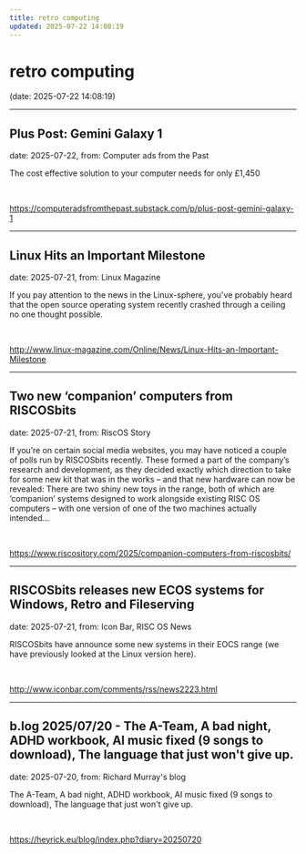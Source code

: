 ```yaml
---
title: retro computing
updated: 2025-07-22 14:08:19
---
```


# retro computing

(date: 2025-07-22 14:08:19)

---

## Plus Post: Gemini Galaxy 1

date: 2025-07-22, from: Computer ads from the Past

The cost effective solution to your computer needs for only &#163;1,450 

<br> 

<https://computeradsfromthepast.substack.com/p/plus-post-gemini-galaxy-1>

---

## Linux Hits an Important Milestone

date: 2025-07-21, from: Linux Magazine

<p>If you pay attention to the news in the Linux-sphere, you've probably heard that the open source operating system recently crashed through a ceiling no one thought possible.</p> 

<br> 

<http://www.linux-magazine.com/Online/News/Linux-Hits-an-Important-Milestone>

---

## Two new ‘companion’ computers from RISCOSbits

date: 2025-07-21, from: RiscOS Story

If you&#8217;re on certain social media websites, you may have noticed a couple of polls run by RISCOSbits recently. These formed a part of the company&#8217;s research and development, as they decided exactly which direction to take for some new kit that was in the works &#8211; and that new hardware can now be revealed: There are two shiny new toys in the range, both of which are &#8216;companion&#8217; systems designed to work alongside existing RISC OS computers &#8211; with one version of one of the two machines actually intended&#8230; 

<br> 

<https://www.riscository.com/2025/companion-computers-from-riscosbits/>

---

## RISCOSbits releases new ECOS systems for Windows, Retro and Fileserving

date: 2025-07-21, from: Icon Bar, RISC OS News

RISCOSbits have announce some new systems in their EOCS range (we have previously looked at the Linux version here). 

<br> 

<http://www.iconbar.com/comments/rss/news2223.html>

---

## b.log 2025/07/20 - The A-Team, A bad night, ADHD workbook, AI music fixed (9 songs to download), The language that just won't give up.

date: 2025-07-20, from: Richard Murray's blog

The A-Team, A bad night, ADHD workbook, AI music fixed (9 songs to download), The language that just won't give up. 

<br> 

<https://heyrick.eu/blog/index.php?diary=20250720>

